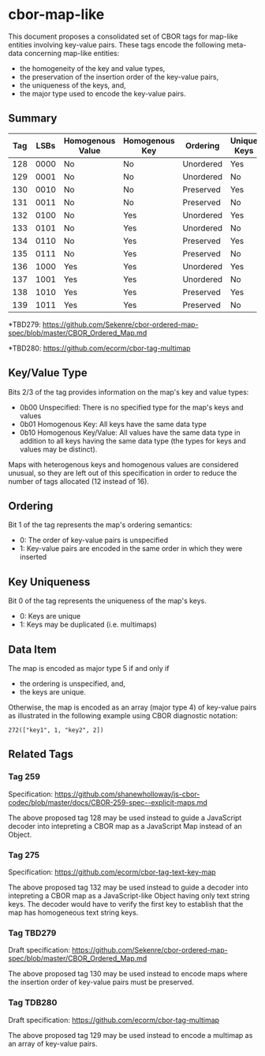 # cbor-map-like

This document proposes a consolidated set of CBOR tags for map-like entities involving key-value pairs. These tags encode the following meta-data concerning map-like entities:

- the homogeneity of the key and value types,
- the preservation of the insertion order of the key-value pairs,
- the uniqueness of the keys, and,
- the major type used to encode the key-value pairs.

## Summary

| Tag | LSBs | Homogenous Value | Homogenous Key | Ordering  | Unique Keys | Data Item | Related Tag |
| --- | ---- | ---------------- | -------------- | --------- | ----------- | --------- | ----------- |
| 128 | 0000 | No               | No             | Unordered | Yes         | map       | 259         |
| 129 | 0001 | No               | No             | Unordered | No          | array     | TDB280*     |
| 130 | 0010 | No               | No             | Preserved | Yes         | array     | TBD279*     |
| 131 | 0011 | No               | No             | Preserved | No          | array     |             |
| 132 | 0100 | No               | Yes            | Unordered | Yes         | map       | 275         |
| 133 | 0101 | No               | Yes            | Unordered | No          | array     |             |
| 134 | 0110 | No               | Yes            | Preserved | Yes         | array     |             |
| 135 | 0111 | No               | Yes            | Preserved | No          | array     |             |
| 136 | 1000 | Yes              | Yes            | Unordered | Yes         | map       |             |
| 137 | 1001 | Yes              | Yes            | Unordered | No          | array     |             |
| 138 | 1010 | Yes              | Yes            | Preserved | Yes         | array     |             |
| 139 | 1011 | Yes              | Yes            | Preserved | No          | array     |             |

*TBD279: https://github.com/Sekenre/cbor-ordered-map-spec/blob/master/CBOR_Ordered_Map.md

*TBD280: https://github.com/ecorm/cbor-tag-multimap

## Key/Value Type

Bits 2/3 of the tag provides information on the map's key and value types:

- 0b00 Unspecified: There is no specified type for the map's keys and values
- 0b01 Homogenous Key: All keys have the same data type
- 0b10 Homogenous Key/Value: All values have the same data type in addition to all keys having the same data type (the types for keys and values may be distinct).

Maps with heterogenous keys and homogenous values are considered unusual, so they are left out of this specification in order to reduce the number of tags allocated (12 instead of 16).

## Ordering

Bit 1 of the tag represents the map's ordering semantics:

- 0: The order of key-value pairs is unspecified
- 1: Key-value pairs are encoded in the same order in which they were inserted

## Key Uniqueness

Bit 0 of the tag represents the uniqueness of the map's keys.

- 0: Keys are unique
- 1: Keys may be duplicated (i.e. multimaps)

## Data Item

The map is encoded as major type 5 if and only if

- the ordering is unspecified, and,
- the keys are unique.

Otherwise, the map is encoded as an array (major type 4) of key-value pairs as illustrated in the following example using CBOR diagnostic notation:

```
272(["key1", 1, "key2", 2])
```

## Related Tags

### Tag 259

Specification: https://github.com/shanewholloway/js-cbor-codec/blob/master/docs/CBOR-259-spec--explicit-maps.md

The above proposed tag 128 may be used instead to guide a JavaScript decoder into intepreting a CBOR map as a JavaScript Map instead of an Object.

### Tag 275

Specification: https://github.com/ecorm/cbor-tag-text-key-map

The above proposed tag 132 may be used instead to guide a decoder into intepreting a CBOR map as a JavaScript-like Object having only text string keys. The decoder would have to verify the first key to establish that the map has homogeneous text string keys.

### Tag TBD279 ###

Draft specification: https://github.com/Sekenre/cbor-ordered-map-spec/blob/master/CBOR_Ordered_Map.md

The above proposed tag 130 may be used instead to encode maps where the insertion order of key-value pairs must be preserved.

### Tag TDB280 ###

Draft specification: https://github.com/ecorm/cbor-tag-multimap

The above proposed tag 129 may be used instead to encode a multimap as an array of key-value pairs.
